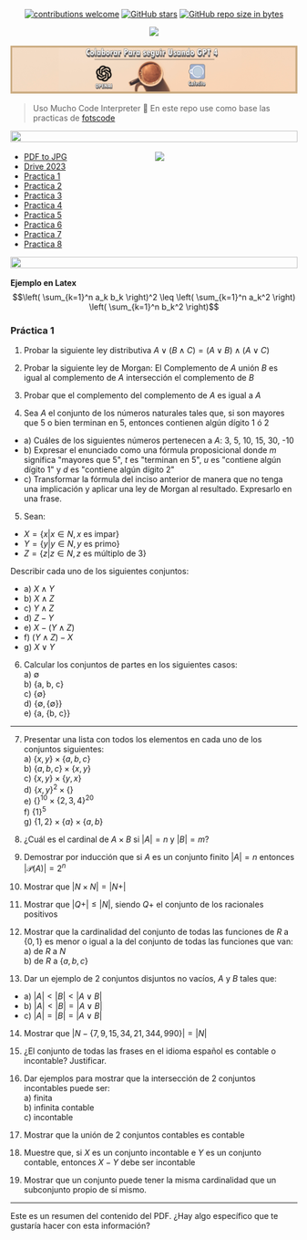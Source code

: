 <div align="center"> 

[![contributions welcome](https://img.shields.io/badge/contributions-welcome-brightgreen.svg?style=flat)](https://github.com/Fabian-Martinez-Rincon/Computabilidad-y-Complejidad)
[![GitHub stars](https://img.shields.io/github/stars/Fabian-Martinez-Rincon/Computabilidad-y-Complejidad)](https://github.com/Fabian-Martinez-Rincon/Computabilidad-y-Complejidad/stargazers/)
[![GitHub repo size in bytes](https://img.shields.io/github/repo-size/Fabian-Martinez-Rincon/Computabilidad-y-Complejidad)](https://github.com/Fabian-Martinez-Rincon/Computabilidad-y-Complejidad)

<img src="https://readme-typing-svg.demolab.com?font=Fira+Code&size=30&duration=1200&pause=1000&color=F78E23&center=true&width=635&lines=Computabilidad-y-Complejidad"/>



<a title="" href="https://cafecito.app/ei-materias"><img src="/Documentos/Cafecito.png" alt="" /></a>

</div>

> Uso Mucho Code Interpreter 🤖
> En este repo use como base las practicas de [fotscode](https://github.com/fotscode)


<img src= 'https://i.gifer.com/origin/8c/8cd3f1898255c045143e1da97fbabf10_w200.gif' height="20" width="100%">

<p><img width="250" align='right' src="https://media.giphy.com/media/zPbnEgxsPJOJSD3qfr/giphy.gif"></p>

- [PDF to JPG](https://www.ilovepdf.com/pdf_to_jpg)
- [Drive 2023](https://drive.google.com/drive/folders/1mNm_nba9il7KAgwj2YnQAqEJ9tF0PlKl)
- [Practica 1](/Practica/Practica%201/Practica1.md)
- [Practica 2](/Practica/Practica%202/Practica2.md)
- [Practica 3](/Practica/Practica%203/Practica3.md)
- [Practica 4](/Practica/Practica%204/Practica4.md)
- [Practica 5](/Practica/Practica%205/Practica5.md)
- [Practica 6](/Practica/Practica%206/Practica6.md)
- [Practica 7](/Practica/Practica%207/Practica7.md)
- [Practica 8](/Practica/Practica%208/Practica8.md)

<img src= 'https://i.gifer.com/origin/8c/8cd3f1898255c045143e1da97fbabf10_w200.gif' height="20" width="100%">

**Ejemplo en Latex**
$$\left( \sum_{k=1}^n a_k b_k \right)^2 \leq \left( \sum_{k=1}^n a_k^2 \right) \left( \sum_{k=1}^n b_k^2 \right)$$



### Práctica 1

1) Probar la siguiente ley distributiva $A \lor (B \land C) = (A \lor B) \land (A \lor C)$

2) Probar la siguiente ley de Morgan: El Complemento de $A$ unión $B$ es igual al complemento de $A$ intersección el complemento de $B$

3) Probar que el complemento del complemento de $A$ es igual a $A$

4) Sea $A$ el conjunto de los números naturales tales que, si son mayores que 5 o bien terminan en 5, entonces contienen algún dígito 1 ó 2  
- a) Cuáles de los siguientes números pertenecen a $A$: 3, 5, 10, 15, 30, -10  
- b) Expresar el enunciado como una fórmula proposicional donde $m$ significa "mayores que 5", $t$ es "terminan en 5", $u$ es "contiene algún dígito 1" y $d$ es "contiene algún dígito 2"  
- c) Transformar la fórmula del inciso anterior de manera que no tenga una implicación y aplicar una ley de Morgan al resultado. Expresarlo en una frase.

5) Sean:
- $X = \{ x | x \in N, x$ es impar\}  
- $Y = \{ y | y \in N, y$ es primo\}  
- $Z = \{ z | z \in N, z$ es múltiplo de 3\}  

Describir cada uno de los siguientes conjuntos:  

- a) $X \land Y$  
- b) $X \land Z$  
- c) $Y \land Z$  
- d) $Z - Y$  
- e) $X - (Y \land Z)$  
- f) $(Y \land Z) - X$  
- g) $X \lor Y$

6) Calcular los conjuntos de partes en los siguientes casos:  
a) $\emptyset$  
b) {a, b, c}  
c) $\{ \emptyset \}$  
d) $\{ \emptyset, \{ \emptyset \} \}$  
e) {a, {b, c}}

---

7) Presentar una lista con todos los elementos en cada uno de los conjuntos siguientes:  
a) $\{ x, y \} \times \{ a, b, c \}$  
b) $\{ a, b, c \} \times \{ x, y \}$  
c) $\{ x, y \} \times \{ y, x \}$  
d) $\{ x, y \}^2 \times \{ \}$  
e) $\{ \}^{10} \times \{ 2, 3, 4 \}^{20}$  
f) $\{ 1 \}^5$  
g) $\{ 1, 2 \} \times \{ a \} \times \{ a, b \}$

8) ¿Cuál es el cardinal de $A \times B$ si $|A| = n$ y $|B| = m$?

9) Demostrar por inducción que si $A$ es un conjunto finito $|A| = n$ entonces $|\mathcal{P}(A)| = 2^n$

10) Mostrar que $|N \times N| = |N+|$

11) Mostrar que $|Q+| \leq |N|$, siendo $Q+$ el conjunto de los racionales positivos

12) Mostrar que la cardinalidad del conjunto de todas las funciones de $R$ a $\{ 0, 1 \}$ es menor o igual a la del conjunto de todas las funciones que van:  
a) de $R$ a $N$  
b) de $R$ a $\{ a, b, c \}$

13) Dar un ejemplo de 2 conjuntos disjuntos no vacíos, $A$ y $B$ tales que:  
- a) $|A| < |B| < |A \lor B|$
- b) $|A| < |B| = |A \lor B|$
- c) $|A| = |B| = |A \lor B|$

14) Mostrar que $|N - \{ 7, 9, 15, 34, 21, 344, 990 \}| = |N|$

15) ¿El conjunto de todas las frases en el idioma español es contable o incontable? Justificar.

16) Dar ejemplos para mostrar que la intersección de 2 conjuntos incontables puede ser:  
a) finita  
b) infinita contable  
c) incontable

17) Mostrar que la unión de 2 conjuntos contables es contable

18) Muestre que, si $X$ es un conjunto incontable e $Y$ es un conjunto contable, entonces $X-Y$ debe ser incontable

19) Mostrar que un conjunto puede tener la misma cardinalidad que un subconjunto propio de sí mismo.

---

Este es un resumen del contenido del PDF. ¿Hay algo específico que te gustaría hacer con esta información?